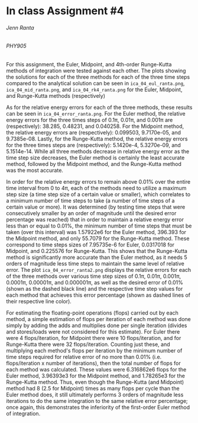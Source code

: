 # In class Assignment #4
###### Jenn Ranta
###### PHY905

For this assignment, the Euler, Midpoint, and 4th-order Runge-Kutta methods of integration were tested against each other. The plots showing the solutions for each of the three methods for each of the three time steps compared to the analytical solution can be seen in `ica_04_eul_ranta.png`, `ica_04_mid_ranta.png`, and `ica_04_rk4_ranta.png` for the Euler, Midpoint, and Runge-Kutta methods (respectively)

As for the relative energy errors for each of the three methods, these results can be seen in `ica_04_error_ranta.png`. For the Euler method, the relative energy errors for the three times steps of 0.1π, 0.01π, and 0.001π are (respectively): 38.285, 0.48231, and 0.040258. For the Midpoint method, the relative energy errors are (respectively): 0.099503, 9.7170e-05, and 9.7385e-08. Lastly, for the Runge-Kutta method, the relative energy errors for the three times steps are (respectively): 5.1420e-4, 5.3270e-09, and 5.1514e-14. While all three methods decrease in relative energy error as the time step size decreases, the Euler method is certainly the least accurate method, followed by the Midpoint method, and the Runge-Kutta method was the most accurate.

In order for the relative energy errors to remain above 0.01% over the entire time interval from 0 to 4π, each of the methods need to utilize a maximum step size (a time step size of a certain value or smaller), which correlates to a minimum number of time steps to take (a number of time steps of a certain value or more). It was determined (by testing time steps that were consecutively smaller by an order of magnitude until the desired error percentage was reached) that in order to maintain a relative energy error less than or equal to 0.01%, the minimum number of time steps that must be taken (over this interval) was 1.57922e6 for the Euler method, 396.393 for the Midpoint method, and only 55.7079 for the Runge-Kutta method. These correspond to time steps sizes of 7.95735e-6 for Euler, 0.0317018 for Midpoint, and 0.225576 for Runge-Kutta. This shows that the Runge-Kutta method is significantly more accurate than the Euler method, as it needs 5 orders of magnitude less time steps to maintain the same level of relative error. The plot `ica_04_error_ranta2.png` displays the relative errors for each of the three methods over various time step sizes of 0.1π, 0.01π, 0.001π, 0.0001π, 0.00001π, and 0.000001π, as well as the desired error of 0.01% (shown as the dashed black line) and the respective time step values for each method that achieves this error percentage (shown as dashed lines of their respective line color).

For estimating the floating-point operations (flops) carried out by each method, a simple estimation of flops per iteration of each method was done simply by adding the adds and multiplies done per single iteration (divides and stores/loads were not considered for this estimate). For Euler there were 4 flops/iteration, for Midpoint there were 10 flops/iteration, and for Runge-Kutta there were 32 flops/iteration. Counting just these, and multiplying each method's flops per iteration by the minimum number of time steps required for relative error of no more than 0.01% (i.e. flops/iteration x number of iterations), then the total number of flops for each method was calculated. These values were 6.316862e6 flops for the Euler method, 3.96393e3 for the Midpoint method, and 1.78265e3 for the Runge-Kutta method. Thus, even though the Runge-Kutta (and Midpoint) method had 8 (2.5 for Midpoint) times as many flops per cycle than the Euler method does, it still ultimately performs 3 orders of magnitude less iterations to do the same integration to the same relative error percentage; once again, this demonstrates the inferiority of the first-order Euler method of integration.
